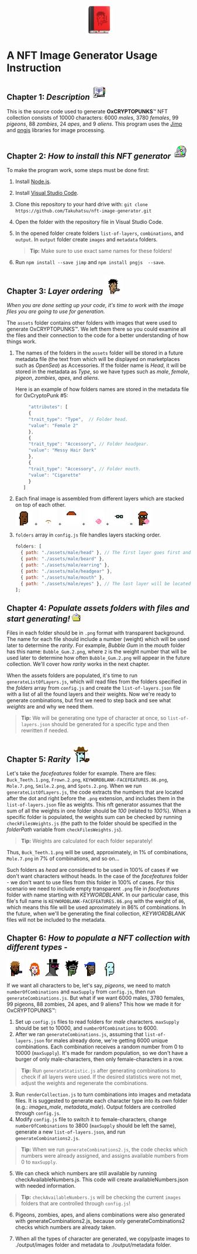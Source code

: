 <p align="center" width="15%">
    <img width="15%" src="https://github.com/Takuhatsu/nft-image-generator/blob/main/instruction-add-files/instruction.png"> 
</p>

# A NFT Image Generator Usage Instruction

## Chapter 1: _Description_ ![alt text](https://github.com/Takuhatsu/nft-image-generator/blob/main/instruction-add-files/openbook.png "opened book")

This is the source code used to generate **OxCRYPTOPUNKS**™ NFT collection consists of 10000 characters: 6000 _males_, 3780 _females_, 99 _pigeons_, 88 _zombies_, 24 _apes_, and 9 _aliens_.
This program uses the [Jimp](https://github.com/jimp-dev/jimp) and [pngjs](https://github.com/pngjs/pngjs) libraries for image processing.

## Chapter 2: _How to install this NFT generator_ ![alt text](https://github.com/Takuhatsu/nft-image-generator/blob/main/instruction-add-files/installation.png "file search")

To make the program work, some steps must be done first:

1. Install [Node.js](https://nodejs.dev/en/download/).
2. Install [Visual Studio Code](https://code.visualstudio.com/download).
3. Clone this repository to your hard drive with:
   `git clone https://github.com/Takuhatsu/nft-image-generator.git`
4. Open the folder with the repository file in Visual Studio Code.
5. In the opened folder create folders `list-of-layers`, `combinations`, and `output`.
   In `output` folder create `images` and `metadata` folders.  
     
   > **Tip:** Make sure to use exact same names for these folders!

6. Run `npm install --save jimp` and `npm install pngjs  --save`.

## Chapter 3: _Layer ordering_ ![alt text](https://github.com/Takuhatsu/nft-image-generator/blob/main/instruction-add-files/oxpunk0005.png "OxCryptoPunk #5")

_When you are done setting up your code, it's time to work with the image files you are going to use for generation._

The `assets` folder contains other folders with images that were used to generate OxCRYPTOPUNKS™. We left them there so you could examine all the files and their connection to the code for a better understanding of how things work.

1. The names of the folders in the `assets` folder will be stored in a future metadata file (the text from which will be displayed on marketplaces such as _OpenSea_) as Accessories. If the folder name is _Head_, it will be stored in the metadata as _Type_, so we have types such as _male_, _female_, _pigeon_, _zombies_, _apes_, and _aliens_.

   Here is an example of how folders names are stored in the metadata file for OxCryptoPunk #5:

   ```javascript
        "attributes": [
        {
        "trait_type": "Type",  // Folder head.
        "value": "Female 2"
        },
        {
        "trait_type": "Accessory", // Folder headgear.
        "value": "Messy Hair Dark"
        },
        {
        "trait_type": "Accessory", // Folder mouth.
        "value": "Cigarette"
        }
      ]
   ```

2. Each final image is assembled from different layers which are stacked on top of each other.  
   ![alt text](https://github.com/Takuhatsu/nft-image-generator/blob/main/instruction-add-files/male%201.png "male 1") + ![alt text](https://github.com/Takuhatsu/nft-image-generator/blob/main/instruction-add-files/anchor.png "anchor") + ![alt text](https://github.com/Takuhatsu/nft-image-generator/blob/main/instruction-add-files/knitted%20cap.png "knitted cap") + ![alt text](https://github.com/Takuhatsu/nft-image-generator/blob/main/instruction-add-files/bubble%20gum.png "bubble gum") + ![alt text](https://github.com/Takuhatsu/nft-image-generator/blob/main/instruction-add-files/nerd%20glasses.png "nerd glasses") = ![alt text](https://github.com/Takuhatsu/nft-image-generator/blob/main/instruction-add-files/oxpunk0044.png "OxCryptoPunk #44")

3. `folders` array in `config.js` file handles layers stacking order.

   ```javascript
   folders: [
     { path: "./assets/male/head" }, // The first layer goes first and will be located under all other layers.
     { path: "./assets/male/beard" },
     { path: "./assets/male/earring" },
     { path: "./assets/male/headgear" },
     { path: "./assets/male/mouth" },
     { path: "./assets/male/eyes" }, // The last layer will be located on top of all other layers.
   ];
   ```

## Chapter 4: _Populate assets folders with files and start generating!_ ![alt text](https://github.com/Takuhatsu/nft-image-generator/blob/main/instruction-add-files/files.png "files")

Files in each folder should be in `.png` format with transparent background. The name for each file should include a number (weight) which will be used later to determine the _rarity_. For example, _Bubble Gum_ in the _mouth_ folder has this name: `Bubble_Gum.2.png`, where `2` is the weight number that will be used later to determine how often `Bubble_Gum.2.png` will appear in the future collection. We'll cover how _rarity_ works in the next chapter.

When the assets folders are populated, it's time to run `generateListOfLayers.js`, which will read files from the folders specified in the _folders_ array from `config.js` and create the `list-of-layers.json` file with a list of all the found layers and their weights. Now we're ready to generate combinations, but first we need to step back and see what _weights_ are and why we need them.  

> **Tip:** We will be generating one type of character at once, so `list-of-layers.json` should be generated for a specific type and then rewritten if needed.

## Chapter 5: _Rarity_ ![alt text](https://github.com/Takuhatsu/nft-image-generator/blob/main/instruction-add-files/oxpunk5581.png "OxCryptoPunk #5581")

Let's take the _facefeatures_ folder for example. There are files: `Buck_Teeth.1.png`, `Frown.2.png`, `KEYWORDBLANK-FACEFEATURES.86.png`, `Mole.7.png`, `Smile.2.png`, and `Spots.2.png`. When we run `generateListOfLayers.js`, the code extracts the numbers that are located after the dot and right before the `.png` extension, and includes them in the `list-of-layers.json` file as weights. This nft generator assumes that the sum of all the weights in one folder should be _100_ (related to _100%_). When a specific folder is populated, the weights sum can be checked by running `checkFilesWeights.js` (the path to the folder should be specified in the _folderPath_ variable from `checkFilesWeights.js`).

> **Tip:** Weights are calculated for each folder separately!


Thus, `Buck_Teeth.1.png` will be used, approximately, in 1% of combinations, `Mole.7.png` in 7% of combinations, and so on...  

Such folders as _head_ are considered to be used in 100% of cases if we don't want characters without heads. In the case of the _facefeatures_ folder - we don't want to use files from this folder in 100% of cases. For this scenario we need to include empty transparent `.png` file in _facefeatures_ folder with name starting with _KEYWORDBLANK_. In our particular case, this file's full name is  `KEYWORDBLANK-FACEFEATURES.86.png` with the weight of `86`, which means this file will be used aproximately in 86% of combinations. In the future, when we'll be generating the final collection, _KEYWORDBLANK_ files will not be included to the metadata.

## Chapter 6: _How to populate a NFT collection with different types -_  
![alt text](https://github.com/Takuhatsu/nft-image-generator/blob/main/instruction-add-files/oxpunk0091.png "OxCryptoPunk #91") ![alt text](https://github.com/Takuhatsu/nft-image-generator/blob/main/instruction-add-files/oxpunk0084.png "OxCryptoPunk #84") ![alt text](https://github.com/Takuhatsu/nft-image-generator/blob/main/instruction-add-files/oxpunk7748.png "OxCryptoPunk #7748") ![alt text](https://github.com/Takuhatsu/nft-image-generator/blob/main/instruction-add-files/oxpunk1210.png "OxCryptoPunk #1210") ![alt text](https://github.com/Takuhatsu/nft-image-generator/blob/main/instruction-add-files/oxpunk0815.png "OxCryptoPunk #815") ![alt text](https://github.com/Takuhatsu/nft-image-generator/blob/main/instruction-add-files/oxpunk6848.png "OxCryptoPunk #6848")

If we want all characters to be, let's say, _pigeons_, we need to match `numberOfCombinations` and `maxSupply` from `config.js`, then run `generateCombinations.js`. But what if we want 6000 males, 3780 females, 99 pigeons, 88 zombies, 24 apes, and 9 aliens? This how we made it for OxCRYPTOPUNKS™:

1. Set up `config.js` files to read folders for _male_ characters.  `maxSupply` should be set to 10000, and `numberOfCombinations` to 6000.
2. After we ran `generateCombinations.js`, assuming that `list-of-layers.json` for males already done, we're getting 6000 unique combinations. Each combination receives a random number from 0 to 10000 (`maxSupply`). It's made for random population, so we don't have a burger of only male-characters, then only female-characters in a row.  

> **Tip:** Run `generateStatistic.js` after generating combinations to check if all layers were used. If the desired statistics were not met, adjust the weights and regenerate the combinations.    

3. Run `renderCollection.js` to turn combinations into images and metadata files. It is suggested to generate each character type into its own folder (e.g.: _images_male_, _metadata_male_). Output folders are controlled through `config.js`.
4. Modify `config.js` file to switch it to female-characters, change `numberOfCombinations` to 3800 (`maxSupply` should be left the same), generate a new `list-of-layers.json`, and run `generateCombinations2.js`.

> **Tip:** When we run `generateCombinations2.js`, the code checks which numbers were already assigned, and assigns available numbers from 0 to `maxSupply`.

5. We can check which numbers are still available by running checkAvailableNumbers.js. This code will create availableNumbers.json with needed information.  

> **Tip:** `checkAvailableNumbers.js` will be checking the current `images` folders that are controlled through `config.js`!  

6. Pigeons, zombies, apes, and aliens combinations were also generated with generateCombinations2.js, because only generateCombinations2 checks which numbers are already taken.  

7. When all the types of character are generated, we copy/paste images to ./output/images folder and metadata to ./output/metadata folder.